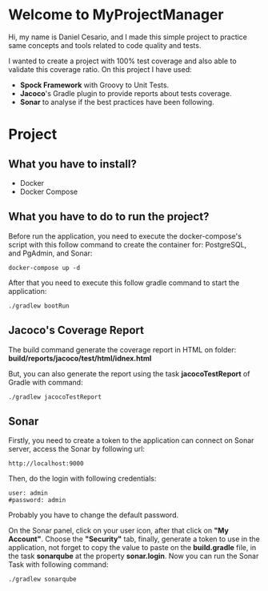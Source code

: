 # Welcome to MyProjectManager

Hi, my name is Daniel Cesario, and I made this simple project to practice same concepts and tools related to code
quality and tests.

I wanted to create a project with 100% test coverage and also able to validate this coverage ratio. On this project I
have used:

- **Spock Framework** with Groovy to Unit Tests.
- **Jacoco**'s Gradle plugin to provide reports about tests coverage.
- **Sonar** to analyse if the best practices have been following.

# Project

## What you have to install?

- Docker
- Docker Compose

## What you have to do to run the project?

Before run the application, you need to execute the docker-compose's script with this follow command to create the
container for: PostgreSQL, and PgAdmin, and Sonar:

    docker-compose up -d

After that you need to execute this follow gradle command to start the application:

    ./gradlew bootRun

## Jacoco's Coverage Report

The build command generate the coverage report in HTML on folder:
**build/reports/jacoco/test/html/idnex.html**

But, you can also generate the report using the task **jacocoTestReport** of Gradle with command:

    ./gradlew jacocoTestReport

## Sonar

Firstly, you need to create a token to the application can connect on Sonar server, access the Sonar by following url:

    http://localhost:9000

Then, do the login with following credentials:

    user: admin
    #password: admin

Probably you have to change the default password.

On the Sonar panel, click on your user icon, after that click on **"My Account"**. Choose the **"Security"** tab,
finally, generate a token to use in the application, not forget to copy the value to paste on the **build.gradle** file,
in the task **sonarqube** at the property **sonar.login**. Now you can run the Sonar Task with following command:

    ./gradlew sonarqube
